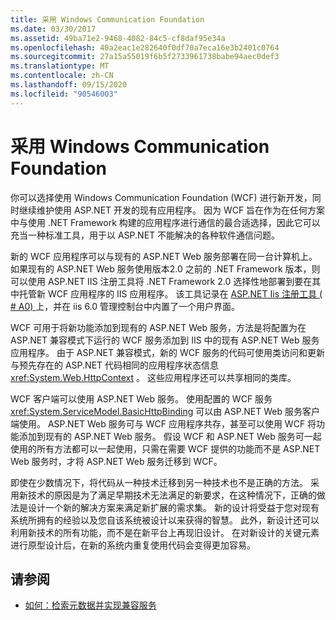 ```yaml
---
title: 采用 Windows Communication Foundation
ms.date: 03/30/2017
ms.assetid: 49ba71e2-9468-4082-84c5-cf8daf95e34a
ms.openlocfilehash: 40a2eac1e282640f0df70a7eca16e3b2401c0764
ms.sourcegitcommit: 27a15a55019f6b5f2733961738babe94aec0def3
ms.translationtype: MT
ms.contentlocale: zh-CN
ms.lasthandoff: 09/15/2020
ms.locfileid: "90546003"
---
```

# <a name="adopt-windows-communication-foundation"></a>采用 Windows Communication Foundation

你可以选择使用 Windows Communication Foundation (WCF) 进行新开发，同时继续维护使用 ASP.NET 开发的现有应用程序。 因为 WCF 旨在作为在任何方案中与使用 .NET Framework 构建的应用程序进行通信的最合适选择，因此它可以充当一种标准工具，用于以 ASP.NET 不能解决的各种软件通信问题。

新的 WCF 应用程序可以与现有的 ASP.NET Web 服务部署在同一台计算机上。 如果现有的 ASP.NET Web 服务使用版本2.0 之前的 .NET Framework 版本，则可以使用 ASP.NET IIS 注册工具将 .NET Framework 2.0 选择性地部署到要在其中托管新 WCF 应用程序的 IIS 应用程序。 该工具记录在 [ASP.NET Iis 注册工具 ( # A0) ](/previous-versions/dotnet/netframework-3.5/k6h9cz8h(v=vs.90))上，并在 iis 6.0 管理控制台中内置了一个用户界面。

WCF 可用于将新功能添加到现有的 ASP.NET Web 服务，方法是将配置为在 ASP.NET 兼容模式下运行的 WCF 服务添加到 IIS 中的现有 ASP.NET Web 服务应用程序。 由于 ASP.NET 兼容模式，新的 WCF 服务的代码可使用类访问和更新与预先存在的 ASP.NET 代码相同的应用程序状态信息 <xref:System.Web.HttpContext> 。 这些应用程序还可以共享相同的类库。

WCF 客户端可以使用 ASP.NET Web 服务。 使用配置的 WCF 服务 <xref:System.ServiceModel.BasicHttpBinding> 可以由 ASP.NET Web 服务客户端使用。 ASP.NET Web 服务可与 WCF 应用程序共存，甚至可以使用 WCF 将功能添加到现有的 ASP.NET Web 服务。 假设 WCF 和 ASP.NET Web 服务可一起使用的所有方法都可以一起使用，只需在需要 WCF 提供的功能而不是 ASP.NET Web 服务时，才将 ASP.NET Web 服务迁移到 WCF。

即使在少数情况下，将代码从一种技术迁移到另一种技术也不是正确的方法。 采用新技术的原因是为了满足早期技术无法满足的新要求，在这种情况下，正确的做法是设计一个新的解决方案来满足新扩展的需求集。 新的设计将受益于您对现有系统所拥有的经验以及您自该系统被设计以来获得的智慧。 此外，新设计还可以利用新技术的所有功能，而不是在新平台上再现旧设计。 在对新设计的关键元素进行原型设计后，在新的系统内重复使用代码会变得更加容易。

## <a name="see-also"></a>请参阅

- [如何：检索元数据并实现兼容服务](how-to-retrieve-metadata-and-implement-a-compliant-service.md)
